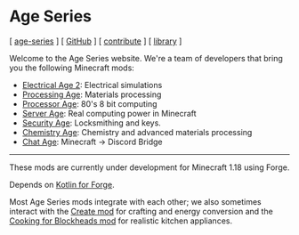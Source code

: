 # Age Series

[ [age-series](/) ] [ [GitHub](https://github.com/age-series) ] [ [contribute](contribute) ] [ [library](library) ]

Welcome to the Age Series website. We're a team of developers that bring you the following Minecraft mods:

* [Electrical Age 2](mods/electrical-age.md): Electrical simulations
* [Processing Age](mods/processing-age.md): Materials processing
* [Processor Age](mods/processor-age.md): 80's 8 bit computing
* [Server Age](mods/server-age.md): Real computing power in Minecraft
* [Security Age](mods/security-age.md): Locksmithing and keys.
* [Chemistry Age](mods/chemistry-age.md): Chemistry and advanced materials processing
* [Chat Age](mods/chat-age.md): Minecraft → Discord Bridge

---

These mods are currently under development for Minecraft 1.18 using Forge.

Depends on [Kotlin for Forge](https://www.curseforge.com/minecraft/mc-mods/kotlin-for-forge).

Most Age Series mods integrate with each other; we also sometimes interact with the [Create mod](https://www.curseforge.com/minecraft/mc-mods/create) for crafting and energy conversion and the [Cooking for Blockheads mod](https://www.curseforge.com/minecraft/mc-mods/cooking-for-blockheads) for realistic kitchen appliances.
